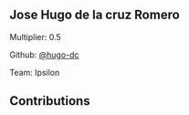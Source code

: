 
## Jose Hugo de la cruz Romero
Multiplier: 0.5

Github: [@hugo-dc](https://github.com/hugo-dc)

Team: Ipsilon

## Contributions
